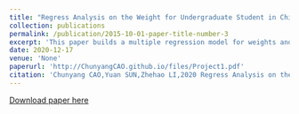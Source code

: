 ```yaml
---
title: "Regress Analysis on the Weight for Undergraduate Student in China"
collection: publications
permalink: /publication/2015-10-01-paper-title-number-3
excerpt: 'This paper builds a multiple regression model for weights and health level considering variables including height, sleep hours and energy intake.'
date: 2020-12-17
venue: 'None'
paperurl: 'http://ChunyangCAO.github.io/files/Project1.pdf'
citation: 'Chunyang CAO,Yuan SUN,Zhehao LI,2020 Regress Analysis on the Weight for Undergraduate Student in China.http://ChunyangCAO.github.io/files/Project1.pdf'
---
```



[Download paper here](http://ChunyangCAO.github.io/files/Project1.pdf)

